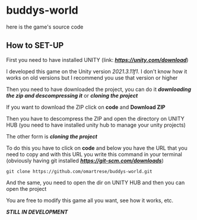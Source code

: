 # buddys-world
here is the game's source code

## How to SET-UP

First you need to have installed UNITY (link: ***https://unity.com/download***)

I developed this game on the Unity version *2021.3.11f1*. I don't know how it works on old versions but I recommend you use that version or higher

Then you need to have downloaded the project, you can do it ***downloading the zip and descompressing it*** or ***cloning the project***

If you want to download the ZIP click on **code** and **Download ZIP**

Then you have to descompress the ZIP and open the directory on UNITY HUB (you need to have installed unity hub to manage your unity projects)

The other form is ***cloning the project***

To do this you have to click on **code** and below you have the URL that you need to copy
and with this URL you write this command in your terminal (obviously having git installed ***https://git-scm.com/downloads***)

```
git clone https://github.com/omartrese/buddys-world.git
```

And the same, you need to open the dir on UNITY HUB and then you can open the project

You are free to modify this game all you want, see how it works, etc.



***STILL IN DEVELOPMENT***
